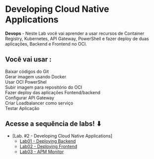 # Developing Cloud Native Applications
<b> Devops </b> - Neste Lab você vai aprender a usar recursos de Container Registry, Kubernetes, API Gateway, PowerShell e fazer deploy de duas aplicações, Backend e Frontend no OCI. 

## Você vai usar  :
Baixar códigos do Git </br>
Gerar imagem usando Docker </br>
Usar OCI PowerShel </br> 
Subir imagem para repositório do OCI </br>
Fazer deploy das aplicações Fontend/backend </br>
Configurar API Gateway </br>
Criar Loadbalancer como serviço </br>
Testar Aplicação </br>


## Acesse a sequência de labs! ⬇
- [Lab. #2 - Developing Cloud Native Applications]
  - [Lab01 - Deploying Backend](./LAB01/README.md)
  - [Lab02 - Deploying Frontend](./LAB02/README.md)
  - [Lab03 - APM Monitor](./LAB03/README.md)
